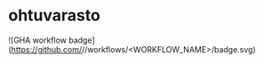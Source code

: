 # ohtuvarasto
![GHA workflow badge] (https://github.com/<OWNER>/<REPOSITORY>/workflows/<WORKFLOW_NAME>/badge.svg)
